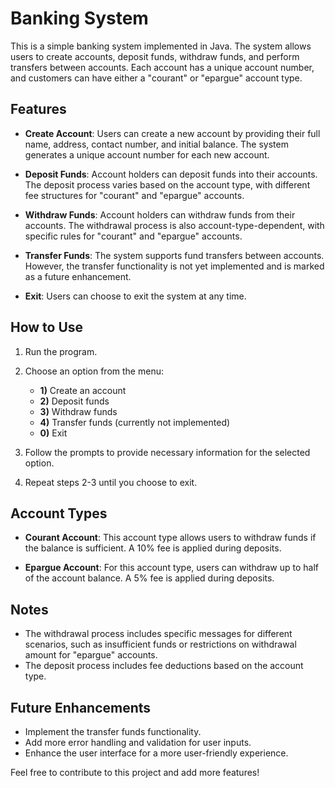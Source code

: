 # Banking System

This is a simple banking system implemented in Java. The system allows users to create accounts, deposit funds, withdraw funds, and perform transfers between accounts. Each account has a unique account number, and customers can have either a "courant" or "epargue" account type.

## Features

- **Create Account**: Users can create a new account by providing their full name, address, contact number, and initial balance. The system generates a unique account number for each new account.

- **Deposit Funds**: Account holders can deposit funds into their accounts. The deposit process varies based on the account type, with different fee structures for "courant" and "epargue" accounts.

- **Withdraw Funds**: Account holders can withdraw funds from their accounts. The withdrawal process is also account-type-dependent, with specific rules for "courant" and "epargue" accounts.

- **Transfer Funds**: The system supports fund transfers between accounts. However, the transfer functionality is not yet implemented and is marked as a future enhancement.

- **Exit**: Users can choose to exit the system at any time.

## How to Use

1. Run the program.
2. Choose an option from the menu:
    - **1)** Create an account
    - **2)** Deposit funds
    - **3)** Withdraw funds
    - **4)** Transfer funds (currently not implemented)
    - **0)** Exit

3. Follow the prompts to provide necessary information for the selected option.
4. Repeat steps 2-3 until you choose to exit.

## Account Types

- **Courant Account**: This account type allows users to withdraw funds if the balance is sufficient. A 10% fee is applied during deposits.

- **Epargue Account**: For this account type, users can withdraw up to half of the account balance. A 5% fee is applied during deposits.

## Notes

- The withdrawal process includes specific messages for different scenarios, such as insufficient funds or restrictions on withdrawal amount for "epargue" accounts.
- The deposit process includes fee deductions based on the account type.

## Future Enhancements

- Implement the transfer funds functionality.
- Add more error handling and validation for user inputs.
- Enhance the user interface for a more user-friendly experience.

Feel free to contribute to this project and add more features!